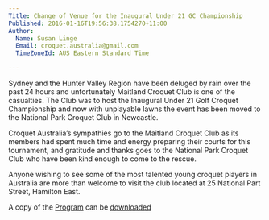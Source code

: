 ```yaml
---
Title: Change of Venue for the Inaugural Under 21 GC Championship
Published: 2016-01-16T19:56:38.1754270+11:00
Author:
  Name: Susan Linge
  Email: croquet.australia@gmail.com
  TimeZoneId: AUS Eastern Standard Time

---
```

Sydney and the Hunter Valley Region have been deluged by rain over the past 24 hours and unfortunately Maitland Croquet Club is one of the casualties.  The Club was to host the Inaugural Under 21 Golf Croquet Championship and now with unplayable lawns the event has been moved to the National Park Croquet Club in Newcastle.

Croquet Australia’s sympathies go to the Maitland Croquet Club as its members had spent much time and energy preparing their courts for this tournament, and gratitude and thanks goes to the National Park Croquet Club who have been kind enough to come to the rescue.

Anyone wishing to see some of the most talented young croquet players in Australia are more than welcome to visit the club located at 25 National Part Street, Hamilton East.

A copy of the [Program](/2016-u21-gc-program-final.pdf) can be [downloaded](/2016-u21-gc-program-final.pdf)